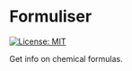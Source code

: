 # Formuliser
[![License: MIT](https://img.shields.io/badge/License-MIT-blue.svg)](https://choosealicense.com/licenses/mit/l)

Get info on chemical formulas.